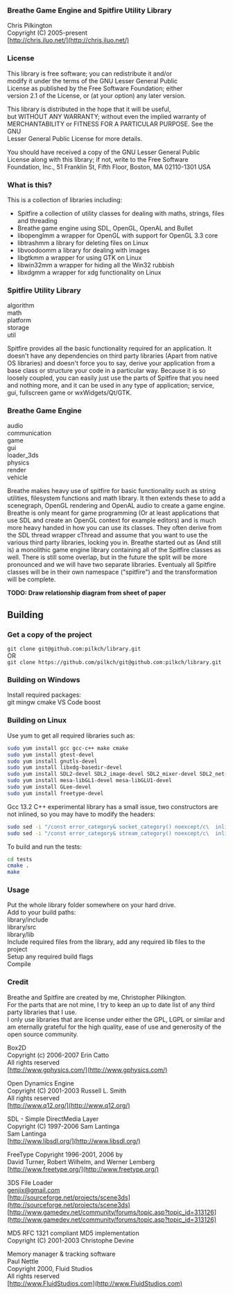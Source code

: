 ### Breathe Game Engine and Spitfire Utility Library  
 Chris Pilkington  
 Copyright (C) 2005-present  
 [http://chris.iluo.net/](http://chris.iluo.net/)

### License

This library is free software; you can redistribute it and/or  
 modify it under the terms of the GNU Lesser General Public  
 License as published by the Free Software Foundation; either  
 version 2.1 of the License, or (at your option) any later version.

This library is distributed in the hope that it will be useful,  
 but WITHOUT ANY WARRANTY; without even the implied warranty of  
 MERCHANTABILITY or FITNESS FOR A PARTICULAR PURPOSE. See the GNU  
 Lesser General Public License for more details.

You should have received a copy of the GNU Lesser General Public  
 License along with this library; if not, write to the Free Software  
 Foundation, Inc., 51 Franklin St, Fifth Floor, Boston, MA 02110-1301 USA  

### What is this?

This is a collection of libraries including:

*   Spitfire a collection of utility classes for dealing with maths, strings, files and threading
*   Breathe game engine using SDL, OpenGL, OpenAL and Bullet
*   libopenglmm a wrapper for OpenGL with support for OpenGL 3.3 core
*   libtrashmm a library for deleting files on Linux
*   libvoodoomm a library for dealing with images
*   libgtkmm a wrapper for using GTK on Linux
*   libwin32mm a wrapper for hiding all the Win32 rubbish
*   libxdgmm a wrapper for xdg functionality on Linux

### Spitfire Utility Library

algorithm  
math  
platform  
storage  
util  

Spitfire provides all the basic functionality required for an application. It doesn't have any dependencies on third party libraries (Apart from native OS libraries) and doesn't force you to say, derive your application from a base class or structure your code in a particular way. Because it is so loosely coupled, you can easily just use the parts of Spitfire that you need and nothing more, and it can be used in any type of application; service, gui, fullscreen game or wxWidgets/Qt/GTK.

### Breathe Game Engine

audio  
communication  
game  
gui  
loader_3ds  
physics  
render  
vehicle  

Breathe makes heavy use of spitfire for basic functionality such as string utilities, filesystem functions and math library. It then extends these to add a scenegraph, OpenGL rendering and OpenAL audio to create a game engine. Breathe is only meant for game programming (Or at least applications that use SDL and create an OpenGL context for example editors) and is much more heavy handed in how you can use its classes. They often derive from the SDL thread wrapper cThread and assume that you want to use the various third party libraries, locking you in. Breathe started out as (And still is) a monolithic game engine library containing all of the Spitfire classes as well. There is still some overlap, but in the future the split will be more pronounced and we will have two separate libraries. Eventualy all Spitfire classes will be in their own namespace ("spitfire") and the transformation will be complete.

**TODO: Draw relationship diagram from sheet of paper**

## Building

### Get a copy of the project

`git clone git@github.com:pilkch/library.git`  
OR  
`git clone https://github.com/pilkch/git@github.com:pilkch/library.git`  

### Building on Windows

Install required packages:  
git
mingw
cmake
VS Code
boost

### Building on Linux

Use yum to get all required libraries such as:
```bash
sudo yum install gcc gcc-c++ make cmake
sudo yum install gtest-devel
sudo yum install gnutls-devel
sudo yum install libxdg-basedir-devel
sudo yum install SDL2-devel SDL2_image-devel SDL2_mixer-devel SDL2_net-devel SDL2_ttf-devel
sudo yum install mesa-libGL1-devel mesa-libGLU1-devel
sudo yum install GLee-devel
sudo yum install freetype-devel
```

Gcc 13.2 C++ experimental library has a small issue, two constructors are not inlined, so you may have to modify the headers:
```bash
sudo sed -i "/const error_category& socket_category() noexcept/c\  inline const error_category& socket_category() noexcept" /usr/include/c++/13/experimental/socket
sudo sed -i "/const error_category& stream_category() noexcept/c\  inline const error_category& stream_category() noexcept" /usr/include/c++/13/experimental/buffer
```

To build and run the tests:
```bash
cd tests
cmake .
make
```

### Usage

Put the whole library folder somewhere on your hard drive.  
Add to your build paths:  
library/include  
library/src  
library/lib  
Include required files from the library, add any required lib files to the project  
Setup any required build flags  
Compile

### Credit

Breathe and Spitfire are created by me, Christopher Pilkington.   
For the parts that are not mine, I try to keep an up to date list of any third party libraries that I use.   
I only use libraries that are license under either the GPL, LGPL or similar and am eternally grateful for the high quality, ease of use and generosity of the open source community.

Box2D  
 Copyright (c) 2006-2007 Erin Catto  
 All rights reserved  
 [http://www.gphysics.com/](http://www.gphysics.com/)

Open Dynamics Engine  
 Copyright (C) 2001-2003 Russell L. Smith  
 All rights reserved  
 [http://www.q12.org/](http://www.q12.org/)

SDL - Simple DirectMedia Layer  
 Copyright (C) 1997-2006 Sam Lantinga  
 Sam Lantinga  
 [http://www.libsdl.org/](http://www.libsdl.org/)

FreeType Copyright 1996-2001, 2006 by  
 David Turner, Robert Wilhelm, and Werner Lemberg  
 [http://www.freetype.org/](http://www.freetype.org/)

3DS File Loader  
 genjix@gmail.com  
 [http://sourceforge.net/projects/scene3ds](http://sourceforge.net/projects/scene3ds)  
 [http://www.gamedev.net/community/forums/topic.asp?topic_id=313126](http://www.gamedev.net/community/forums/topic.asp?topic_id=313126)

MD5 RFC 1321 compliant MD5 implementation  
 Copyright (C) 2001-2003 Christophe Devine

Memory manager & tracking software  
 Paul Nettle  
 Copyright 2000, Fluid Studios  
 All rights reserved  
 [http://www.FluidStudios.com](http://www.FluidStudios.com)
 
